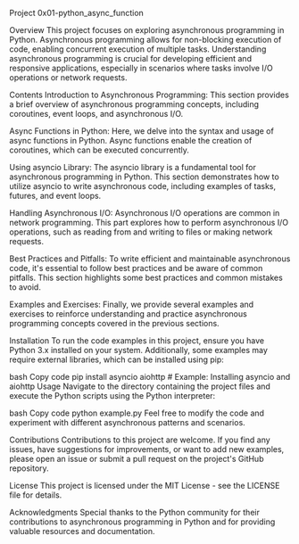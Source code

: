 
Project 0x01-python_async_function

Overview
This project focuses on exploring asynchronous programming in Python. Asynchronous programming allows for non-blocking execution of code, enabling concurrent execution of multiple tasks. Understanding asynchronous programming is crucial for developing efficient and responsive applications, especially in scenarios where tasks involve I/O operations or network requests.

Contents
Introduction to Asynchronous Programming: This section provides a brief overview of asynchronous programming concepts, including coroutines, event loops, and asynchronous I/O.

Async Functions in Python: Here, we delve into the syntax and usage of async functions in Python. Async functions enable the creation of coroutines, which can be executed concurrently.

Using asyncio Library: The asyncio library is a fundamental tool for asynchronous programming in Python. This section demonstrates how to utilize asyncio to write asynchronous code, including examples of tasks, futures, and event loops.

Handling Asynchronous I/O: Asynchronous I/O operations are common in network programming. This part explores how to perform asynchronous I/O operations, such as reading from and writing to files or making network requests.

Best Practices and Pitfalls: To write efficient and maintainable asynchronous code, it's essential to follow best practices and be aware of common pitfalls. This section highlights some best practices and common mistakes to avoid.

Examples and Exercises: Finally, we provide several examples and exercises to reinforce understanding and practice asynchronous programming concepts covered in the previous sections.

Installation
To run the code examples in this project, ensure you have Python 3.x installed on your system. Additionally, some examples may require external libraries, which can be installed using pip:

bash
Copy code
pip install asyncio aiohttp # Example: Installing asyncio and aiohttp
Usage
Navigate to the directory containing the project files and execute the Python scripts using the Python interpreter:

bash
Copy code
python example.py
Feel free to modify the code and experiment with different asynchronous patterns and scenarios.

Contributions
Contributions to this project are welcome. If you find any issues, have suggestions for improvements, or want to add new examples, please open an issue or submit a pull request on the project's GitHub repository.

License
This project is licensed under the MIT License - see the LICENSE file for details.

Acknowledgments
Special thanks to the Python community for their contributions to asynchronous programming in Python and for providing valuable resources and documentation.
